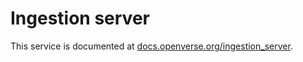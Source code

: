 # Ingestion server

This service is documented at [docs.openverse.org/ingestion_server](https://docs.openverse.org/ingestion_server/index.html).
